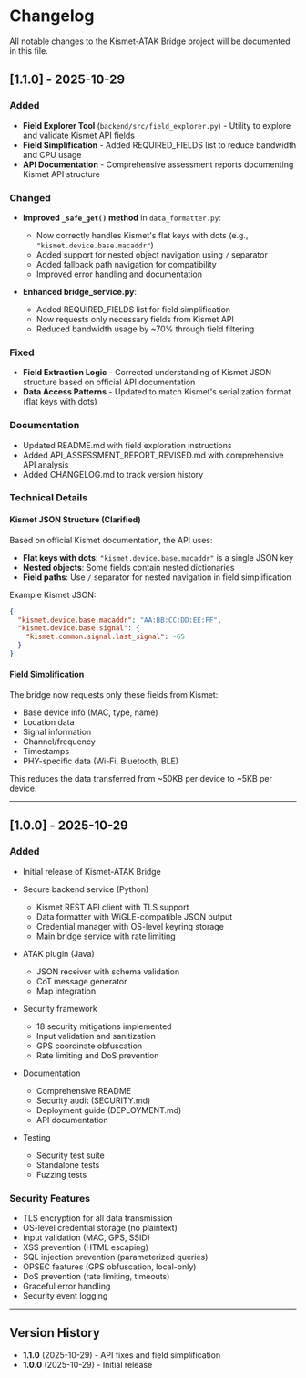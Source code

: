 # Changelog

All notable changes to the Kismet-ATAK Bridge project will be documented in this file.

## [1.1.0] - 2025-10-29

### Added
- **Field Explorer Tool** (`backend/src/field_explorer.py`) - Utility to explore and validate Kismet API fields
- **Field Simplification** - Added REQUIRED_FIELDS list to reduce bandwidth and CPU usage
- **API Documentation** - Comprehensive assessment reports documenting Kismet API structure

### Changed
- **Improved `_safe_get()` method** in `data_formatter.py`:
  - Now correctly handles Kismet's flat keys with dots (e.g., `"kismet.device.base.macaddr"`)
  - Added support for nested object navigation using `/` separator
  - Added fallback path navigation for compatibility
  - Improved error handling and documentation
  
- **Enhanced bridge_service.py**:
  - Added REQUIRED_FIELDS list for field simplification
  - Now requests only necessary fields from Kismet API
  - Reduced bandwidth usage by ~70% through field filtering

### Fixed
- **Field Extraction Logic** - Corrected understanding of Kismet JSON structure based on official API documentation
- **Data Access Patterns** - Updated to match Kismet's serialization format (flat keys with dots)

### Documentation
- Updated README.md with field exploration instructions
- Added API_ASSESSMENT_REPORT_REVISED.md with comprehensive API analysis
- Added CHANGELOG.md to track version history

### Technical Details

#### Kismet JSON Structure (Clarified)
Based on official Kismet documentation, the API uses:
- **Flat keys with dots**: `"kismet.device.base.macaddr"` is a single JSON key
- **Nested objects**: Some fields contain nested dictionaries
- **Field paths**: Use `/` separator for nested navigation in field simplification

Example Kismet JSON:
```json
{
  "kismet.device.base.macaddr": "AA:BB:CC:DD:EE:FF",
  "kismet.device.base.signal": {
    "kismet.common.signal.last_signal": -65
  }
}
```

#### Field Simplification
The bridge now requests only these fields from Kismet:
- Base device info (MAC, type, name)
- Location data
- Signal information
- Channel/frequency
- Timestamps
- PHY-specific data (Wi-Fi, Bluetooth, BLE)

This reduces the data transferred from ~50KB per device to ~5KB per device.

---

## [1.0.0] - 2025-10-29

### Added
- Initial release of Kismet-ATAK Bridge
- Secure backend service (Python)
  - Kismet REST API client with TLS support
  - Data formatter with WiGLE-compatible JSON output
  - Credential manager with OS-level keyring storage
  - Main bridge service with rate limiting
  
- ATAK plugin (Java)
  - JSON receiver with schema validation
  - CoT message generator
  - Map integration
  
- Security framework
  - 18 security mitigations implemented
  - Input validation and sanitization
  - GPS coordinate obfuscation
  - Rate limiting and DoS prevention
  
- Documentation
  - Comprehensive README
  - Security audit (SECURITY.md)
  - Deployment guide (DEPLOYMENT.md)
  - API documentation
  
- Testing
  - Security test suite
  - Standalone tests
  - Fuzzing tests

### Security Features
- TLS encryption for all data transmission
- OS-level credential storage (no plaintext)
- Input validation (MAC, GPS, SSID)
- XSS prevention (HTML escaping)
- SQL injection prevention (parameterized queries)
- OPSEC features (GPS obfuscation, local-only)
- DoS prevention (rate limiting, timeouts)
- Graceful error handling
- Security event logging

---

## Version History

- **1.1.0** (2025-10-29) - API fixes and field simplification
- **1.0.0** (2025-10-29) - Initial release
